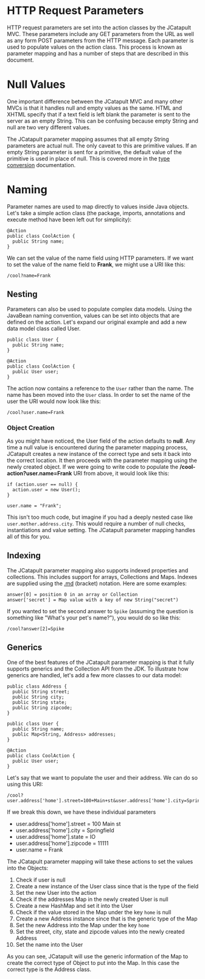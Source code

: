 # HTTP Request Parameters #

HTTP request parameters are set into the action classes by the JCatapult MVC. These parameters include any GET parameters from the URL as well as any form POST parameters from the HTTP message. Each parameter is used to populate values on the action class. This process is known as parameter mapping and has a number of steps that are described in this document.

# Null Values #

One important difference between the JCatapult MVC and many other MVCs is that it handles null and empty values as the same. HTML and XHTML specify that if a text field is left blank the parameter is sent to the server as an empty String. This can be confusing because empty String and null are two very different values.

The JCatapult parameter mapping assumes that all empty String parameters are actual null. The only caveat to this are primitive values. If an empty String parameter is sent for a primitive, the default value of the primitive is used in place of null. This is covered more in the [type conversion](MVCTypeConversion.md) documentation.

# Naming #

Parameter names are used to map directly to values inside Java objects. Let's take a simple action class (the package, imports, annotations and execute method have been left out for simplicity):

```
@Action
public class CoolAction {
  public String name;
}
```

We can set the value of the name field using HTTP parameters. If we want to set the value of the name field to **Frank**, we might use a URI like this:

```
/cool?name=Frank
```

## Nesting ##

Parameters can also be used to populate complex data models. Using the JavaBean naming convention, values can be set into objects that are defined on the action. Let's expand our original example and add a new data model class called User.

```
public class User {
  public String name;
}

@Action
public class CoolAction {
  public User user;
}
```

The action now contains a reference to the `User` rather than the name. The name has been moved into the `User` class. In order to set the name of the user the URI would now look like this:

```
/cool?user.name=Frank
```

### Object Creation ###

As you might have noticed, the User field of the action defaults to **null**. Any time a null value is encountered during the parameter mapping process, JCatapult creates a new instance of the correct type and sets it back into the correct location. It then proceeds with the parameter mapping using the newly created object. If we were going to write code to populate the **/cool-action?user.name=Frank** URI from above, it would look like this:

```
if (action.user == null) {
  action.user = new User();
}

user.name = "Frank";
```

This isn't too much code, but imagine if you had a deeply nested case like `user.mother.address.city`. This would require a number of null checks, instantiations and value setting. The JCatapult parameter mapping handles all of this for you.

## Indexing ##

The JCatapult parameter mapping also supports indexed properties and collections. This includes support for arrays, Collections and Maps. Indexes are supplied using the [.md](.md) (bracket) notation. Here are some examples:

```
answer[0] = position 0 in an array or Collection
answer['secret'] = Map value with a key of new String("secret")
```

If you wanted to set the second answer to `Spike` (assuming the question is something like "What's your pet's name?"), you would do so like this:

```
/cool?answer[2]=Spike
```

## Generics ##

One of the best features of the JCatapult parameter mapping is that it fully supports generics and the Collection API from the JDK. To illustrate how generics are handled, let's add a few more classes to our data model:

```
public class Address {
  public String street;
  public String city;
  public String state;
  public String zipcode;
}

public class User {
  public String name;
  public Map<String, Address> addresses;
}

@Action
public class CoolAction {
  public User user;
}
```

Let's say that we want to populate the user and their address. We can do so using this URI:

```
/cool?user.address['home'].street=100+Main+st&user.address['home'].city=Springfield+user.address['home'].state=IO&user.address['home'].zipcode=11111&user.name=Frank
```

If we break this down, we have these individual parameters

  * user.address['home'].street = 100 Main st
  * user.address['home'].city = Springfield
  * user.address['home'].state = IO
  * user.address['home'].zipcode = 11111
  * user.name = Frank

The JCatapult parameter mapping will take these actions to set the values into the Objects:

  1. Check if user is null
  1. Create a new instance of the User class since that is the type of the field
  1. Set the new User into the action
  1. Check if the addresses Map in the newly created User is null
  1. Create a new HashMap and set it into the User
  1. Check if the value stored in the Map under the key `home` is null
  1. Create a new Address instance since that is the generic type of the Map
  1. Set the new Address into the Map under the key `home`
  1. Set the street, city, state and zipcode values into the newly created Address
  1. Set the name into the User

As you can see, JCatapult will use the generic information of the Map to create the correct type of Object to put into the Map. In this case the correct type is the Address class.